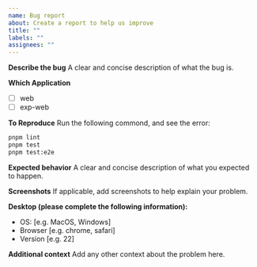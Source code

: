 ```yaml
---
name: Bug report
about: Create a report to help us improve
title: ""
labels: ""
assignees: ""
---
```


**Describe the bug**
A clear and concise description of what the bug is.

**Which Application**

- [ ] web
- [ ] exp-web

**To Reproduce**
Run the following commond, and see the error:

```bash
pnpm lint
pnpm test
pnpm test:e2e
```

**Expected behavior**
A clear and concise description of what you expected to happen.

**Screenshots**
If applicable, add screenshots to help explain your problem.

**Desktop (please complete the following information):**

- OS: [e.g. MacOS, Windows]
- Browser [e.g. chrome, safari]
- Version [e.g. 22]

**Additional context**
Add any other context about the problem here.
